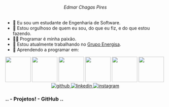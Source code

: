 <!--Quem diria que comentários HTML5 funcionam em arquivo Markdown? não é?-->
<!--Meu nome - Cabecalho-->
<h6 align="center">Edmar Chagas Pires</h6>

<!--Biografia - Lista não ordenada-->
<ul>
<li><g-emoji class="g-emoji" alias="telescope" fallback-src="https://github.githubassets.com/images/icons/emoji/unicode/1f52d.png">🔭</g-emoji> Eu sou um estudante de Engenharia de Software.</li>
<li><g-emoji class="g-emoji" alias="teddy_bear" fallback-src="https://github.githubassets.com/images/icons/emoji/unicode/1f9f8.png">🧸</g-emoji> Estou orgulhoso de quem eu sou, do que eu fiz, e do que estou fazendo.</li>
<li><g-emoji class="g-emoji" alias="technologist" fallback-src="https://github.githubassets.com/images/icons/emoji/unicode/1f9d1-1f4bb.png">🧑&zwj;💻</g-emoji> Programar é minha paixão.</li>
<li><g-emoji class="g-emoji" alias="telescope" fallback-src="https://github.githubassets.com/images/icons/emoji/unicode/1f52d.png">🔭</g-emoji> Estou atualmente trabalhando no <a href="https://www.energisa.com.br/">Grupo Energisa</a>.</li>
<li><g-emoji class="g-emoji" alias="seedling" fallback-src="https://github.githubassets.com/images/icons/emoji/unicode/1f331.png">🌱</g-emoji> Aprendendo a programar em:</li>
</ul>
<section>
  <img height="80px" src="https://store-images.s-microsoft.com/image/apps.17742.13510798882845383.9834bf8c-38cc-48f8-b4f5-e6171b19dcfb.6a5cdd0b-3477-417b-8239-efa205e9d7db?mode=scale&q=90&h=300&w=300">
  <img height="80px" src="https://upload.wikimedia.org/wikipedia/commons/1/18/AppeonRunb.jpg">
  <img height="80px" src="https://upload.wikimedia.org/wikipedia/commons/thumb/6/61/HTML5_logo_and_wordmark.svg/1200px-HTML5_logo_and_wordmark.svg.png">
  <img height="80px" src="https://upload.wikimedia.org/wikipedia/commons/thumb/d/d5/CSS3_logo_and_wordmark.svg/1200px-CSS3_logo_and_wordmark.svg.png">
  <img height="80px" src="https://www.freepnglogos.com/uploads/javascript-png/transparent-logo-javascript-7.png">
  <img height="80px" src="https://growiz.com.br/wp-content/uploads/2020/08/kisspng-c-programming-language-logo-microsoft-visual-stud-atlas-portfolio-5b899192d7c600.1628571115357423548838.png">
</section>

<!--Entre em contato comigo, vou ficar feliz! - Sessão-->
<section align="center">

<!--Logo do Github com link do meu perfil-->
<a href="https://github.com/edmarpires9" rel="nofollow">
<img src="https://camo.githubusercontent.com/b2d1ae072c968dbeaf2232f0e1071ae5a7b218b11caec1ae5c69c10ef370a3cc/68747470733a2f2f696d672e736869656c64732e696f2f62616467652f6769746875622d2532333234323932652e7376673f267374796c653d666f722d7468652d6261646765266c6f676f3d676974687562266c6f676f436f6c6f723d7768697465" alt="github" data-canonical-src="https://img.shields.io/badge/github-%2324292e.svg?&amp;style=for-the-badge&amp;logo=github&amp;logoColor=white" style="max-width: 100%;"> </a>

<!--Logo do LinkedIn com link do meu perfil-->
<a href="https://www.linkedin.com/in/edmar-chagas-96b380246/" rel="nofollow">
<img src="https://camo.githubusercontent.com/5e3d78e5310a41c0667e07077cf93596229de398b154b83885dc068874ed5365/68747470733a2f2f696d672e736869656c64732e696f2f62616467652f6c696e6b6564696e2d2532333145373742352e7376673f267374796c653d666f722d7468652d6261646765266c6f676f3d6c696e6b6564696e266c6f676f436f6c6f723d7768697465" alt="linkedin" data-canonical-src="https://img.shields.io/badge/linkedin-%231E77B5.svg?&amp;style=for-the-badge&amp;logo=linkedin&amp;logoColor=white" style="max-width: 100%;">
</a>

<!--Logo do Instagram com link do meu perfil-->
<a href="https://www.instagram.com/edmar.pires9/" rel="nofollow">
<img src="https://camo.githubusercontent.com/eff3e7484b1754de8279027247ccec9c3deaeb76b4c4946c5d634a8579c2c1ce/68747470733a2f2f696d672e736869656c64732e696f2f62616467652f696e7374616772616d2d2532333030303030302e7376673f267374796c653d666f722d7468652d6261646765266c6f676f3d696e7374616772616d266c6f676f436f6c6f723d7768697465" alt="instagram" data-canonical-src="https://img.shields.io/badge/instagram-%23000000.svg?&amp;style=for-the-badge&amp;logo=instagram&amp;logoColor=white" style="max-width: 100%;">
</a>
</section>

<!--Meus projetos os quais invisto meu tempo livre em desenvolver os mesmos, pois parte do meu dia é meu trabalho de eletricista no qual não tenho contato com programação e parte do meu dia é a faculdade, ainda sim dedico a pequena parte do dia que sobra a desenvolver ideias para trazer a vocês o meu portfólio e meu "nivel atual"-->
<h3 align="left">.. - Projetos! - GitHub .. </h3>
